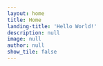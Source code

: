```yaml
---
layout: home
title: Home
landing-title: 'Hello World!'
description: null
image: null
author: null
show_tile: false
---
```



